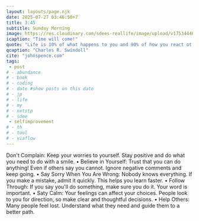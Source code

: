 ```yaml
---
layout: layouts/page.njk
date: 2025-07-27 03:46:50+7
title: 3:45
subtitle: Sunday Morning
image: https://res.cloudinary.com/sdees-reallife/image/upload/v1753444882/IMG_20250710_025657_jhvhmw.jpg
icaption: "Time will come!"
quote: "Life is 10% of what happens to you and 90% of how you react ot it."
qcaption: "Charles R. Swindoll"
cite: "johnspence.com"
tags: 
 - post
# - abundance
# - book
# - coding
# - date #show posts on this date
# - jp
# - life
# - my
# - nxtstp
# - sdee
 - selfimprovement
# - th
# - tool
# - viaflow
---
```

Don't Complain: Keep your worries to yourself. Stay positive and do what you need to do with a smile.
• Believe in Yourself: Trust that you can do anything! Even if others say you cannot. Ignore negative comments and keep going.
• Say Sorry When You Are Wrong: Nobody knows everything. If you make a mistake, admit it quickly. This helps you learn faster.
• Follow Through: If you say you'll do something, make sure you do it. Your word is important.
• Saty Calm: Your feelings can affect your choices. People look to you for direction, so make clear and thoughtful decisions.
• Help Others: Many people feel lost. Understand what they need and guide them to a better path.